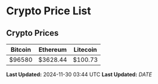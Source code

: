 # Crypto Price List

## Crypto Prices
| Bitcoin | Ethereum | Litecoin |
| ------- | -------- | -------- |
| $96580 | $3628.44 | $100.73 |
**Last Updated:** 2024-11-30 03:44 UTC
**Last Updated:** $DATE$
